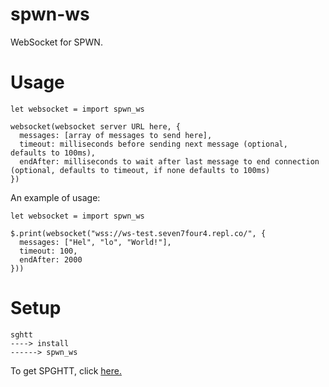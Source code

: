 # spwn-ws
WebSocket for SPWN.

# Usage
```
let websocket = import spwn_ws

websocket(websocket server URL here, {
  messages: [array of messages to send here],
  timeout: milliseconds before sending next message (optional, defaults to 100ms),
  endAfter: milliseconds to wait after last message to end connection (optional, defaults to timeout, if none defaults to 100ms)
})
```
An example of usage:
```
let websocket = import spwn_ws

$.print(websocket("wss://ws-test.seven7four4.repl.co/", {
  messages: ["Hel", "lo", "World!"],
  timeout: 100,
  endAfter: 2000
}))
```

# Setup
```
sghtt
----> install
------> spwn_ws
```
To get SPGHTT, click [here.](https://github.com/Unzor/SPGHTT/releases/download/v1.0/spghtt-setup.exe)
